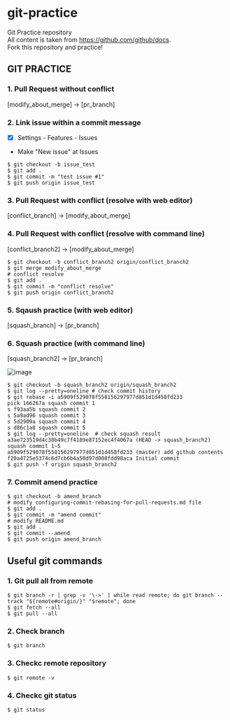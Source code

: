 # git-practice

Git Practice repository  
All content is taken from https://github.com/github/docs.  
Fork this repository and practice!

## GIT PRACTICE

### 1. Pull Request without conflict

[modify_about_merge] -> [pr_branch]

### 2. Link issue within a commit message

- [x] Settings - Features - Issues
- Make "New issue" at Issues

```
$ git checkout -b issue_test
$ git add .
$ git commit -m "test issue #1"
$ git push origin issue_test
```

### 3. Pull Request with conflict (resolve with web editor)

[conflict_branch] -> [modify_about_merge]

### 4. Pull Request with conflict (resolve with command line)

[conflict_branch2] -> [modify_about_merge]

```
$ git checkout -b conflict_branch2 origin/conflict_branch2
$ git merge modify_about_merge
# conflict resolve
$ git add .
$ git commit -m "conflict resolve"
$ git push origin conflict_branch2
```

### 5. Sqaush practice (with web editor)

[squash_branch] -> [pr_branch]

### 6. Squash practice (with command line)

[squash_branch2] -> [pr_branch]

![image](https://user-images.githubusercontent.com/10149398/128968477-0f2bdc45-b879-43ee-ac28-2f07f4797fb0.png)

```
$ git checkout -b squash_branch2 origin/squash_branch2
$ git log --pretty=oneline # check commit history
$ git rebase -i a5909f529078f558156297977d851d1d458fd233
pick 166267a squash commit 1
s f93aa5b squash commit 2
s 5a9ad96 squash commit 3
s 5d2909a squash commit 4
s d86c1a8 squash commit 5
$ git log --pretty=oneline  # check squash result
a3ae723519d4c38b49c7f4189e87152ec4f4067a (HEAD -> squash_branch2) squash commit 1~5
a5909f529078f558156297977d851d1d458fd233 (master) add github contents
f20a4725e5374c6d7cb6b4a50d97d008fdd98aca Initial commit
$ git push -f origin squash_branch2
```

### 7. Commit amend practice

```
$ git checkout -b amend_branch
# modify configuring-commit-rebasing-for-pull-requests.md file
$ git add .
$ git commit -m "amend commit"
# modify README.md
$ git add .
$ git commit --amend
$ git push origin amend_branch
```

## Useful git commands

### 1. Git pull all from remote

```
$ git branch -r | grep -v '\->' | while read remote; do git branch --track "${remote#origin/}" "$remote"; done
$ git fetch --all
$ git pull --all
```

### 2. Check branch

```
$ git branch
```

### 3. Checkc remote repository

```
$ git remote -v
```

### 4. Checkc git status

```
$ git status
```
